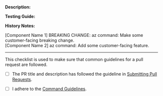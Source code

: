 **Description<!--Mandatory-->:**  
<!--Why this PR? What is changed? What is the effect? etc. A high-quality description can accelerate the review process.-->

**Testing Guide:**  
<!--Example commands with explanations.-->

**History Notes:**  
<!--If your PR is not customer facing, use {Component Name} in the PR title. Otherwise, use [Component Name] to to allow our pipeline to add the title as a history note. If you need multiple history notes or would like to overwrite the note from the PR title. Please fill in the following templates.-->

[Component Name 1] BREAKING CHANGE: az command: Make some customer-facing breaking change.  
[Component Name 2] az command: Add some customer-facing feature.

---

This checklist is used to make sure that common guidelines for a pull request are followed.

- [ ] The PR title and description has followed the guideline in [Submitting Pull Requests](https://github.com/Azure/azure-cli/tree/dev/doc/authoring_command_modules#submitting-pull-requests).

- [ ] I adhere to the [Command Guidelines](https://github.com/Azure/azure-cli/blob/dev/doc/command_guidelines.md).
